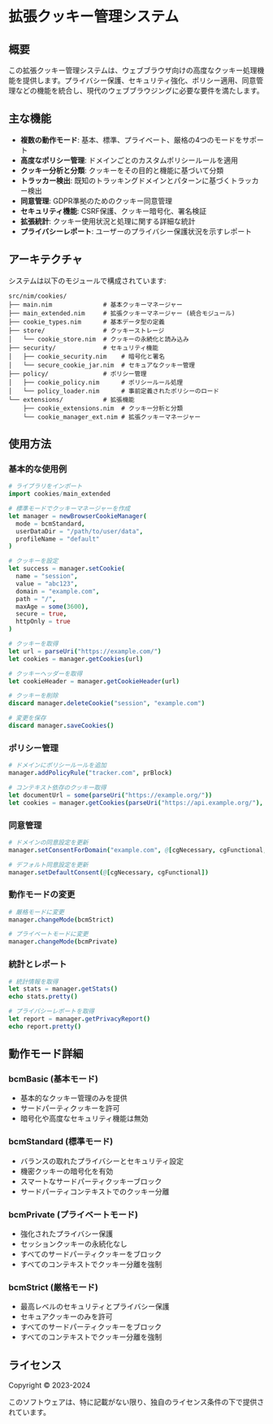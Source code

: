 # 拡張クッキー管理システム

## 概要

この拡張クッキー管理システムは、ウェブブラウザ向けの高度なクッキー処理機能を提供します。プライバシー保護、セキュリティ強化、ポリシー適用、同意管理などの機能を統合し、現代のウェブブラウジングに必要な要件を満たします。

## 主な機能

- **複数の動作モード**: 基本、標準、プライベート、厳格の4つのモードをサポート
- **高度なポリシー管理**: ドメインごとのカスタムポリシールールを適用
- **クッキー分析と分類**: クッキーをその目的と機能に基づいて分類
- **トラッカー検出**: 既知のトラッキングドメインとパターンに基づくトラッカー検出
- **同意管理**: GDPR準拠のためのクッキー同意管理
- **セキュリティ機能**: CSRF保護、クッキー暗号化、署名検証
- **拡張統計**: クッキー使用状況と処理に関する詳細な統計
- **プライバシーレポート**: ユーザーのプライバシー保護状況を示すレポート

## アーキテクチャ

システムは以下のモジュールで構成されています:

```
src/nim/cookies/
├── main.nim              # 基本クッキーマネージャー
├── main_extended.nim     # 拡張クッキーマネージャー (統合モジュール)
├── cookie_types.nim      # 基本データ型の定義
├── store/                # クッキーストレージ
│   └── cookie_store.nim  # クッキーの永続化と読み込み
├── security/             # セキュリティ機能
│   ├── cookie_security.nim    # 暗号化と署名
│   └── secure_cookie_jar.nim  # セキュアなクッキー管理
├── policy/               # ポリシー管理
│   ├── cookie_policy.nim      # ポリシールール処理
│   └── policy_loader.nim      # 事前定義されたポリシーのロード
└── extensions/           # 拡張機能
    ├── cookie_extensions.nim  # クッキー分析と分類
    └── cookie_manager_ext.nim # 拡張クッキーマネージャー
```

## 使用方法

### 基本的な使用例

```nim
# ライブラリをインポート
import cookies/main_extended

# 標準モードでクッキーマネージャーを作成
let manager = newBrowserCookieManager(
  mode = bcmStandard,
  userDataDir = "/path/to/user/data",
  profileName = "default"
)

# クッキーを設定
let success = manager.setCookie(
  name = "session",
  value = "abc123",
  domain = "example.com",
  path = "/",
  maxAge = some(3600),
  secure = true,
  httpOnly = true
)

# クッキーを取得
let url = parseUri("https://example.com/")
let cookies = manager.getCookies(url)

# クッキーヘッダーを取得
let cookieHeader = manager.getCookieHeader(url)

# クッキーを削除
discard manager.deleteCookie("session", "example.com")

# 変更を保存
discard manager.saveCookies()
```

### ポリシー管理

```nim
# ドメインにポリシールールを追加
manager.addPolicyRule("tracker.com", prBlock)

# コンテキスト依存のクッキー取得
let documentUrl = some(parseUri("https://example.org/"))
let cookies = manager.getCookies(parseUri("https://api.example.org/"), documentUrl)
```

### 同意管理

```nim
# ドメインの同意設定を更新
manager.setConsentForDomain("example.com", @[cgNecessary, cgFunctional, cgPreferences])

# デフォルト同意設定を更新
manager.setDefaultConsent(@[cgNecessary, cgFunctional])
```

### 動作モードの変更

```nim
# 厳格モードに変更
manager.changeMode(bcmStrict)

# プライベートモードに変更
manager.changeMode(bcmPrivate)
```

### 統計とレポート

```nim
# 統計情報を取得
let stats = manager.getStats()
echo stats.pretty()

# プライバシーレポートを取得
let report = manager.getPrivacyReport()
echo report.pretty()
```

## 動作モード詳細

### bcmBasic (基本モード)
- 基本的なクッキー管理のみを提供
- サードパーティクッキーを許可
- 暗号化や高度なセキュリティ機能は無効

### bcmStandard (標準モード)
- バランスの取れたプライバシーとセキュリティ設定
- 機密クッキーの暗号化を有効
- スマートなサードパーティクッキーブロック
- サードパーティコンテキストでのクッキー分離

### bcmPrivate (プライベートモード)
- 強化されたプライバシー保護
- セッションクッキーの永続化なし
- すべてのサードパーティクッキーをブロック
- すべてのコンテキストでクッキー分離を強制

### bcmStrict (厳格モード)
- 最高レベルのセキュリティとプライバシー保護
- セキュアクッキーのみを許可
- すべてのサードパーティクッキーをブロック
- すべてのコンテキストでクッキー分離を強制

## ライセンス

Copyright © 2023-2024

このソフトウェアは、特に記載がない限り、独自のライセンス条件の下で提供されています。 